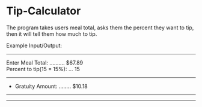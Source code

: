 # Tip-Calculator
The program takes users meal total, asks them the percent they want to tip, then it will tell them how much to tip. 


Example Input/Output: 
********************************************                                                               
 Enter Meal Total: .......... $67.89                                                                       
 Percent to tip(15 = 15%): ... 15                                                                          
 - - - - - - - - - - - - - - - - - - -                                                                     
 - Gratuity Amount: ........ $10.18                                                                     
 - - - - - - - - - - - - - - - - - - -                                                                     
******************************************** 
